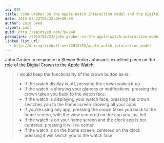 ```yaml
---
id: 948
title: John Gruber On the Apple Watch Interaction Model and the Digital Crown
date: 2015-05-23T03:22:09+00:00
author: Zaid Syed
layout: post
guid: http://zaidsyed.com/?p=948
permalink: /2015/05/23/john-gruber-on-the-apple-watch-interaction-model-and-the-digital-crown/
linked_list_url:
  - http://daringfireball.net/2015/05/apple_watch_interaction_model
---
```

John Gruber in response to Steven Berlin Johnson&#8217;s excellent piece on the role of the Digital Crown to the Apple Watch:

> I would keep the functionality of the crown button as-is:
> 
>   * If the watch display is off, pressing the crown wakes it up.
>   * If the watch is showing your glances or notifications, pressing the crown takes you back to the watch face.
>   * If the watch is displaying your watch face, pressing the crown switches you to the home screen showing all your apps.
>   * If you&#8217;re using any app, pressing the crown takes you back to the home screen, with the view centered on the app you just left.
>   * If the watch is on your home screen and the clock app is not centered, pressing it will re-center.
>   * If the watch is on the home screen, centered on the clock, pressing it will switch you to the watch face.